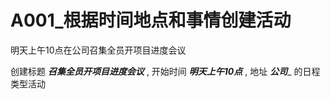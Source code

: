 # A001_根据时间地点和事情创建活动
明天上午10点在公司召集全员开项目进度会议

创建标题 ___召集全员开项目进度会议___ , 开始时间 ___明天上午10点___ , 地址 ___公司____ 的日程类型活动
